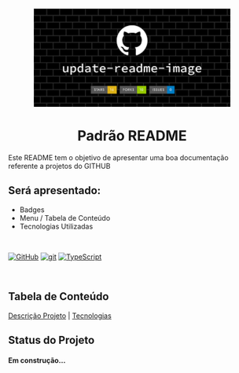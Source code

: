 <p width="100%" align="center">
    <img src="./image/logo.png" width="400px">
</p>

<h1 id="descricao" align="center">Padrão README</h1>

Este README tem o objetivo de apresentar uma boa documentação referente a projetos do GITHUB

## Será apresentado:

- Badges
- Menu / Tabela de Conteúdo  
- Tecnologias Utilizadas 

<br>

[![GitHub](https://img.shields.io/badge/--181717?logo=github&logoColor=ffffff)](https://github.com/) [![git](https://img.shields.io/badge/--F05032?logo=git&logoColor=ffffff)](http://git-scm.com/)
[![TypeScript](https://img.shields.io/badge/--3178C6?logo=typescript&logoColor=ffffff)](https://www.typescriptlang.org/)

<br>

## Tabela de Conteúdo

<!-- <ul>
    <li><a href="#descricao">Descrição Projeto</a></li>
    <li><a href="#tecnologia">Tecnologias</a></li>
</u>
 -->

<a href="#descricao">Descrição Projeto</a> | <a href="#tecnologia">Tecnologias</a>

## Status do Projeto 
<h4>Em construção...</h4>
